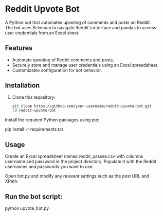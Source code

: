# Reddit Upvote Bot
A Python bot that automates upvoting of comments and posts on Reddit. The bot uses Selenium to navigate Reddit's interface and pandas to access user credentials from an Excel sheet.

## Features

- Automate upvoting of Reddit comments and posts.
- Securely store and manage user credentials using an Excel spreadsheet.
- Customizable configuration for bot behavior.

## Installation

1. Clone this repository:

   ```bash
   git clone https://github.com/your-username/reddit-upvote-bot.git
   cd reddit-upvote-bot


Install the required Python packages using pip:

pip install -r requirements.txt


## Usage

Create an Excel spreadsheet named reddit_passes.csv with columns username and password in the project directory. Populate it with the Reddit usernames and passwords you want to use.

Open bot.py and modify any relevant settings such as the post URL and XPath.

## Run the bot script:

python upvote_bot.py

